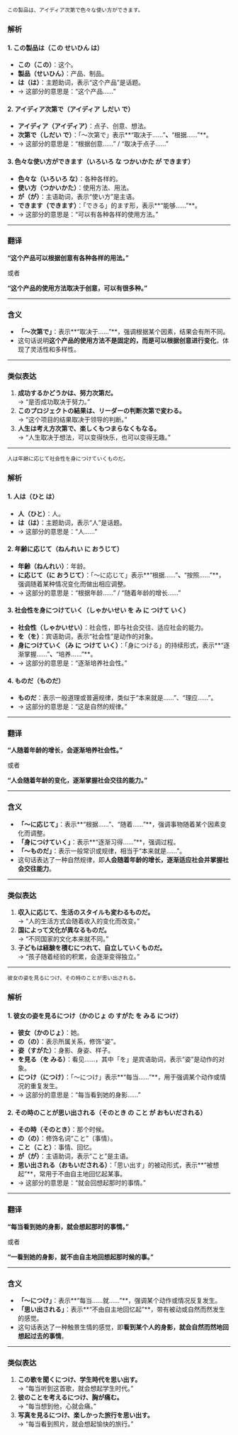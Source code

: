 `この製品は、アイディア次第で色々な使い方ができます。`

### **解析**

#### **1. この製品は（この せいひん は）**
- **この（この）**：这个。
- **製品（せいひん）**：产品、制品。
- **は（は）**：主题助词，表示“这个产品”是话题。
- → 这部分的意思是：“这个产品……”

#### **2. アイディア次第で（アイディア しだい で）**
- **アイディア（アイディア）**：点子、创意、想法。
- **次第で（しだい で）**：「～次第で」表示**“取决于……”**、**“根据……”**。
- → 这部分的意思是：“根据创意……” / “取决于点子……”

#### **3. 色々な使い方ができます（いろいろ な つかいかた が できます）**
- **色々な（いろいろ な）**：各种各样的。
- **使い方（つかいかた）**：使用方法、用法。
- **が（が）**：主语助词，表示“使い方”是主语。
- **できます（できます）**：「できる」的ます形，表示**“能够……”**。
- → 这部分的意思是：“可以有各种各样的使用方法。”

---

### **翻译**
**“这个产品可以根据创意有各种各样的用法。”**

或者

**“这个产品的使用方法取决于创意，可以有很多种。”**

---

### **含义**
- **「～次第で」**：表示**“取决于……”**，强调根据某个因素，结果会有所不同。
- 这句话说明**这个产品的使用方法不是固定的，而是可以根据创意进行变化**，体现了灵活性和多样性。

---

### **类似表达**
1. **成功するかどうかは、努力次第だ。**  
   → “是否成功取决于努力。”
2. **このプロジェクトの結果は、リーダーの判断次第で変わる。**  
   → “这个项目的结果取决于领导的判断。”
3. **人生は考え方次第で、楽しくもつまらなくもなる。**  
   → “人生取决于想法，可以变得快乐，也可以变得无趣。”  


---

`人は年齢に応じて社会性を身につけていくものだ。`

### **解析**

#### **1. 人は（ひと は）**
- **人（ひと）**：人。
- **は（は）**：主题助词，表示“人”是话题。
- → 这部分的意思是：“人……”

#### **2. 年齢に応じて（ねんれい に おうじて）**
- **年齢（ねんれい）**：年龄。
- **に応じて（に おうじて）**：「～に応じて」表示**“根据……”**、**“按照……”**，强调随着某种情况变化而做出相应调整。
- → 这部分的意思是：“根据年龄……” / “随着年龄的增长……”

#### **3. 社会性を身につけていく（しゃかいせい を み に つけて いく）**
- **社会性（しゃかいせい）**：社会性，即与社会交往、适应社会的能力。
- **を（を）**：宾语助词，表示“社会性”是动作的对象。
- **身につけていく（み に つけて いく）**：「身につける」的持续形式，表示**“逐渐掌握……”**、**“培养……”**。
- → 这部分的意思是：“逐渐培养社会性。”

#### **4. ものだ（ものだ）**
- **ものだ**：表示一般道理或普遍规律，类似于“本来就是……”、“理应……”。
- → 这部分的意思是：“这是自然的规律。”

---

### **翻译**
**“人随着年龄的增长，会逐渐培养社会性。”**

或者

**“人会随着年龄的变化，逐渐掌握社会交往的能力。”**

---

### **含义**
- **「～に応じて」**：表示**“根据……”、“随着……”**，强调事物随着某个因素变化而调整。
- **「身につけていく」**：表示**“逐渐习得……”**，强调过程。
- **「～ものだ」**：表示一般常识或规律，相当于“本来就是……”。
- 这句话表达了一种自然规律，即**人会随着年龄的增长，逐渐适应社会并掌握社会交往能力**。

---

### **类似表达**
1. **収入に応じて、生活のスタイルも変わるものだ。**  
   → “人的生活方式会随着收入的变化而改变。”
2. **国によって文化が異なるものだ。**  
   → “不同国家的文化本来就不同。”
3. **子どもは経験を積むにつれて、自立していくものだ。**  
   → “孩子随着经验的积累，会逐渐变得独立。”  


---

`彼女の姿を見るにつけ、その時のことが思い出される。`


### **解析**

#### **1. 彼女の姿を見るにつけ（かのじょ の すがた を みる につけ）**
- **彼女（かのじょ）**：她。
- **の（の）**：表示所属关系，修饰“姿”。
- **姿（すがた）**：身影、身姿、样子。
- **を見る（を みる）**：看见……，其中「を」是宾语助词，表示“姿”是动作的对象。
- **につけ（につけ）**：「～につけ」表示**“每当……”**，用于强调某个动作或情况的重复发生。
- → 这部分的意思是：“每当看到她的身影……”

#### **2. その時のことが思い出される（そのとき の こと が おもいだされる）**
- **その時（そのとき）**：那个时候。
- **の（の）**：修饰名词“こと”（事情）。
- **こと（こと）**：事情、回忆。
- **が（が）**：主语助词，表示“こと”是主语。
- **思い出される（おもいだされる）**：「思い出す」的被动形式，表示**“被想起”**，常用于不由自主地回忆起某事。
- → 这部分的意思是：“就会回想起那时的事情。”

---

### **翻译**
**“每当看到她的身影，就会想起那时的事情。”**

或者

**“一看到她的身影，就不由自主地回想起那时候的事。”**

---

### **含义**
- **「～につけ」**：表示**“每当……就……”**，强调某个动作或情况反复发生。
- **「思い出される」**：表示**“不由自主地回忆起”**，带有被动或自然而然发生的感觉。
- 这句话表达了一种触景生情的感觉，即**看到某个人的身影，就会自然而然地回想起过去的事情**。

---

### **类似表达**
1. **この歌を聞くにつけ、学生時代を思い出す。**  
   → “每当听到这首歌，就会想起学生时代。”
2. **彼のことを考えるにつけ、胸が痛む。**  
   → “每当想到他，心就会痛。”
3. **写真を見るにつけ、楽しかった旅行を思い出す。**  
   → “每当看到照片，就会想起愉快的旅行。”  
